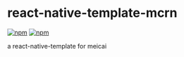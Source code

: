 # react-native-template-mcrn


[![npm](https://img.shields.io/npm/v/react-native-template-mcrn.svg?maxAge=60)](https://www.npmjs.com/package/react-native-template-mcrn)
[![npm](https://img.shields.io/npm/dt/react-native-template-mcrn.svg?maxAge=60)](https://www.npmjs.com/package/react-native-template-mcrn)


a react-native-template for meicai
